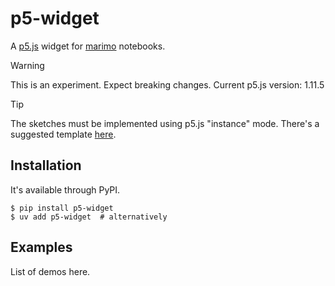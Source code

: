 # p5-widget

A [p5.js][1] widget for [marimo][2] notebooks.

> [!WARNING]
> This is an experiment. Expect breaking changes.
> Current p5.js version: 1.11.5

> [!TIP]
> The sketches must be implemented using p5.js "instance" mode. There's a suggested template [here][3].

## Installation

It's available through PyPI.

```shell
$ pip install p5-widget
$ uv add p5-widget  # alternatively
```


## Examples

List of demos here.


[1]: https://p5js.org/
[2]: https://marimo.app/
[3]: examples/sketch-template.js
